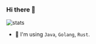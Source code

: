 ### Hi there 👋

<!--![Total Visitors](https://visitor-badge.glitch.me/badge?page_id=LeeReindeer.LeeReindeer)-->

<!--
**LeeReindeer/LeeReindeer** is a ✨ _special_ ✨ repository because its `README.md` (this file) appears on your GitHub profile.

Here are some ideas to get you started:

- 🔭 I’m currently working on ...
- 🌱 I’m currently learning ...
- 👯 I’m looking to collaborate on ...
- 🤔 I’m looking for help with ...
- 💬 Ask me about ...
- 📫 How to reach me: ...
- 😄 Pronouns: ...
- ⚡ Fun fact: ...
-->

![stats](https://github-readme-stats.vercel.app/api?username=LeeReindeer)

- 🤔 I'm using `Java`, `Golang`, `Rust`.
